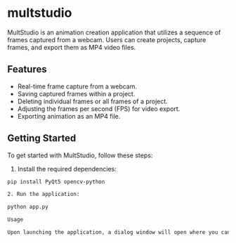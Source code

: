 # multstudio

MultStudio is an animation creation application that utilizes a sequence of frames captured from a webcam. Users can create projects, capture frames, and export them as MP4 video files.

## Features

- Real-time frame capture from a webcam.
- Saving captured frames within a project.
- Deleting individual frames or all frames of a project.
- Adjusting the frames per second (FPS) for video export.
- Exporting animation as an MP4 file.

## Getting Started

To get started with MultStudio, follow these steps:

1. Install the required dependencies:

```bash
pip install PyQt5 opencv-python

2. Run the application:

python app.py

Usage

Upon launching the application, a dialog window will open where you can create a new project or open an existing one. After selecting or creating a project, you will be able to capture frames, delete them, and export to video.